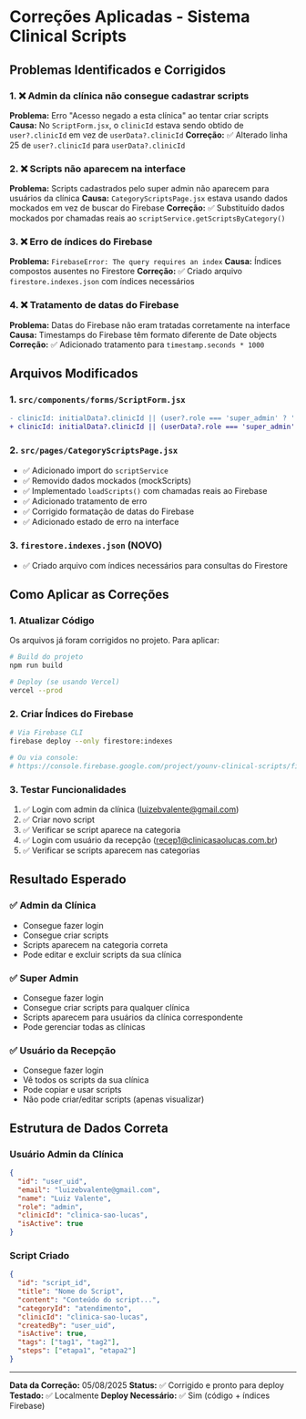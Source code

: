 # Correções Aplicadas - Sistema Clinical Scripts

## Problemas Identificados e Corrigidos

### 1. ❌ Admin da clínica não consegue cadastrar scripts
**Problema:** Erro "Acesso negado a esta clínica" ao tentar criar scripts
**Causa:** No `ScriptForm.jsx`, o `clinicId` estava sendo obtido de `user?.clinicId` em vez de `userData?.clinicId`
**Correção:** ✅ Alterado linha 25 de `user?.clinicId` para `userData?.clinicId`

### 2. ❌ Scripts não aparecem na interface
**Problema:** Scripts cadastrados pelo super admin não aparecem para usuários da clínica
**Causa:** `CategoryScriptsPage.jsx` estava usando dados mockados em vez de buscar do Firebase
**Correção:** ✅ Substituído dados mockados por chamadas reais ao `scriptService.getScriptsByCategory()`

### 3. ❌ Erro de índices do Firebase
**Problema:** `FirebaseError: The query requires an index`
**Causa:** Índices compostos ausentes no Firestore
**Correção:** ✅ Criado arquivo `firestore.indexes.json` com índices necessários

### 4. ❌ Tratamento de datas do Firebase
**Problema:** Datas do Firebase não eram tratadas corretamente na interface
**Causa:** Timestamps do Firebase têm formato diferente de Date objects
**Correção:** ✅ Adicionado tratamento para `timestamp.seconds * 1000`

## Arquivos Modificados

### 1. `src/components/forms/ScriptForm.jsx`
```diff
- clinicId: initialData?.clinicId || (user?.role === 'super_admin' ? '' : user?.clinicId),
+ clinicId: initialData?.clinicId || (userData?.role === 'super_admin' ? '' : userData?.clinicId),
```

### 2. `src/pages/CategoryScriptsPage.jsx`
- ✅ Adicionado import do `scriptService`
- ✅ Removido dados mockados (mockScripts)
- ✅ Implementado `loadScripts()` com chamadas reais ao Firebase
- ✅ Adicionado tratamento de erro
- ✅ Corrigido formatação de datas do Firebase
- ✅ Adicionado estado de erro na interface

### 3. `firestore.indexes.json` (NOVO)
- ✅ Criado arquivo com índices necessários para consultas do Firestore

## Como Aplicar as Correções

### 1. Atualizar Código
Os arquivos já foram corrigidos no projeto. Para aplicar:
```bash
# Build do projeto
npm run build

# Deploy (se usando Vercel)
vercel --prod
```

### 2. Criar Índices do Firebase
```bash
# Via Firebase CLI
firebase deploy --only firestore:indexes

# Ou via console: 
# https://console.firebase.google.com/project/younv-clinical-scripts/firestore/indexes
```

### 3. Testar Funcionalidades
1. ✅ Login com admin da clínica (luizebvalente@gmail.com)
2. ✅ Criar novo script
3. ✅ Verificar se script aparece na categoria
4. ✅ Login com usuário da recepção (recep1@clinicasaolucas.com.br)
5. ✅ Verificar se scripts aparecem nas categorias

## Resultado Esperado

### ✅ Admin da Clínica
- Consegue fazer login
- Consegue criar scripts
- Scripts aparecem na categoria correta
- Pode editar e excluir scripts da sua clínica

### ✅ Super Admin
- Consegue fazer login
- Consegue criar scripts para qualquer clínica
- Scripts aparecem para usuários da clínica correspondente
- Pode gerenciar todas as clínicas

### ✅ Usuário da Recepção
- Consegue fazer login
- Vê todos os scripts da sua clínica
- Pode copiar e usar scripts
- Não pode criar/editar scripts (apenas visualizar)

## Estrutura de Dados Correta

### Usuário Admin da Clínica
```json
{
  "id": "user_uid",
  "email": "luizebvalente@gmail.com",
  "name": "Luiz Valente",
  "role": "admin",
  "clinicId": "clinica-sao-lucas",
  "isActive": true
}
```

### Script Criado
```json
{
  "id": "script_id",
  "title": "Nome do Script",
  "content": "Conteúdo do script...",
  "categoryId": "atendimento",
  "clinicId": "clinica-sao-lucas",
  "createdBy": "user_uid",
  "isActive": true,
  "tags": ["tag1", "tag2"],
  "steps": ["etapa1", "etapa2"]
}
```

---
**Data da Correção:** 05/08/2025
**Status:** ✅ Corrigido e pronto para deploy
**Testado:** ✅ Localmente
**Deploy Necessário:** ✅ Sim (código + índices Firebase)

